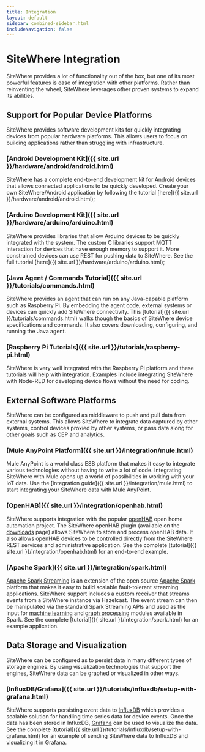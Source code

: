 ```yaml
---
title: Integration
layout: default
sidebar: combined-sidebar.html
includeNavigation: false
---
```


# SiteWhere Integration
SiteWhere provides a lot of functionality out of the box, but one of its most powerful features
is ease of integration with other platforms. Rather than reinventing the wheel, SiteWhere 
leverages other proven systems to expand its abilities.

## Support for Popular Device Platforms
SiteWhere provides software development kits for quickly integrating devices
from popular hardware platforms. This allows users to focus on building applications
rather than struggling with infrastructure.

### [Android Development Kit]({{ site.url }}/hardware/android/android.html)
SiteWhere has a complete end-to-end development kit for Android devices that allows
connected applications to be quickly developed. Create your own SiteWhere/Android
application by following the tutorial [here]({{ site.url }}/hardware/android/android.html);

### [Arduino Development Kit]({{ site.url }}/hardware/arduino/arduino.html)
SiteWhere provides libraries that allow Arduino devices to be quickly integrated
with the system. The custom C libraries support MQTT interaction for devices that
have enough memory to support it. More constrained devices can use REST for pushing
data to SiteWhere. See the full tutorial [here]({{ site.url }}/hardware/arduino/arduino.html);

### [Java Agent / Commands Tutorial]({{ site.url }}/tutorials/commands.html)
SiteWhere provides an agent that can run on any Java-capable platform such as
Raspberry Pi. By embedding the agent code, external systems or devices can quickly add
SiteWhere connectivity. This [tutorial]({{ site.url }}/tutorials/commands.html) walks
though the basics of SiteWhere device specifications and commands. It also covers downloading, 
configuring, and running the Java agent.

### [Raspberry Pi Tutorials]({{ site.url }}/tutorials/raspberry-pi.html)
SiteWhere is very well integrated with the Raspberry Pi platform and these tutorials
will help with integration. Examples include integrating SiteWhere with Node-RED for
developing device flows without the need for coding.

## External Software Platforms
SiteWhere can be configured as middleware to push and pull data from external
systems. This allows SiteWhere to integrate data captured by other systems,
control devices proxied by other systems, or pass data along for other goals 
such as CEP and analytics.

### [Mule AnyPoint Platform]({{ site.url }}/integration/mule.html)
Mule AnyPoint is a world class ESB platform that makes it easy to integrate various
technologies without having to write a lot of code. Integrating SiteWhere with Mule
opens up a world of possibilities in working with your IoT data. Use the
[integration guide]({{ site.url }}/integration/mule.html) to start integrating
your SiteWhere data with Mule AnyPoint.

### [OpenHAB]({{ site.url }}/integration/openhab.html)
SiteWhere supports integration with the popular [openHAB](http://www.openhab.org/) open
home automation project. The SiteWhere openHAB plugin (available on the
[downloads](http://www.sitewhere.org/downloads) page) allows SiteWhere to store
and process openHAB data. It also allows openHAB devices to be controlled directly
from the SiteWhere REST services and administrative application. See the complete
[tutorial]({{ site.url }}/integration/openhab.html) for an end-to-end example.

### [Apache Spark]({{ site.url }}/integration/spark.html)
[Apache Spark Streaming](http://spark.apache.org/streaming/) is an extension of the open 
source [Apache Spark](http://spark.apache.org/) platform that makes it easy to build scalable fault-tolerant 
streaming applications. SiteWhere support includes a custom receiver that streams events 
from a SiteWhere instance via Hazelcast. The event stream can then be manipulated via the standard
Spark Streaming APIs and used as the input for [machine learning](http://spark.apache.org/mllib/) 
and [graph processing](http://spark.apache.org/graphx/) modules available in Spark. See the complete
[tutorial]({{ site.url }}/integration/spark.html) for an example application.

## Data Storage and Visualization
SiteWhere can be configured as to persist data in many different types of storage
engines. By using visualization technologies that support the engines, SiteWhere
data can be graphed or visualized in other ways.

### [InfluxDB/Grafana]({{ site.url }}/tutorials/influxdb/setup-with-grafana.html)
SiteWhere supports persisting event data to [InfluxDB](https://influxdata.com/) which
provides a scalable solution for handling time series data for device events. Once the
data has been stored in InfluxDB, [Grafana](http://grafana.org/) can be used to 
visualize the data. See the complete
[tutorial]({{ site.url }}/tutorials/influxdb/setup-with-grafana.html) for an example
of sending SiteWhere data to InfluxDB and visualizing it in Grafana.



